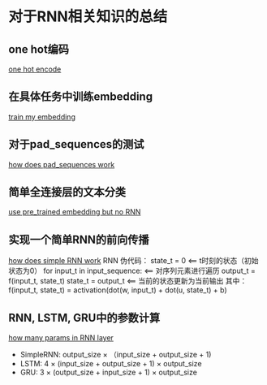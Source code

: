 # 对于RNN相关知识的总结
## one hot编码
[one hot encode](https://github.com/wgq1995/nlp/blob/master/notes/one_hot.py)

## 在具体任务中训练embedding
[train my embedding](https://github.com/wgq1995/nlp/blob/master/notes/train_embedding.py)

## 对于pad_sequences的测试
[how does pad_sequences work](https://github.com/wgq1995/nlp/blob/master/notes/pad_sequences.py)

## 简单全连接层的文本分类
[use pre_trained embedding but no RNN](https://github.com/wgq1995/nlp/blob/master/notes/imdb_test_no_rnn.py)

## 实现一个简单RNN的前向传播
[how does simple RNN work](https://github.com/wgq1995/nlp/blob/master/notes/myRNN.py)
    RNN 伪代码：
    state_t = 0  <== t时刻的状态（初始状态为0）
    for input_t in input_sequence:  <== 对序列元素进行遍历
        output_t = f(input_t, state_t)
        state_t = output_t  <== 当前的状态更新为当前输出
    其中： f(input_t, state_t) = activation(dot(w, input_t) + dot(u, state_t) + b)

## RNN, LSTM, GRU中的参数计算
[how many params in RNN layer](https://github.com/wgq1995/nlp/blob/master/notes/understand_RNN)
* SimpleRNN: output_size × （input_size + output_size + 1)
* LSTM: 4 × (input_size + output_size + 1) × output_size
* GRU: 3 × (output_size + input_size + 1) × output_size

